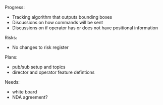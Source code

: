 Progress:
- Tracking algorithm that outputs bounding boxes
- Discussions on how commands will be sent
- Discussions on if operator has or does not have positional information

Risks:
- No changes to risk register

Plans:
- pub/sub setup and topics
- director and operator feature defintions

Needs:
- white board
- NDA agreement?